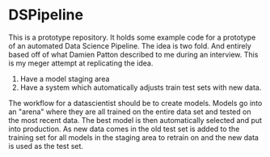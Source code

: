 # DSPipeline
This is a prototype repository.  It holds some example code for a prototype of an automated
Data Science Pipeline.  The idea is two fold. And entirely based off of what Damien Patton
described to me during an interview.  This is my meger attempt at replicating the idea.

1. Have a model staging area
2. Have a system which automatically adjusts train test sets with new data.

The workflow for a datascientist should be to create models.  Models go into an "arena"
where they are all trained on the entire data set and tested on the most recent data.
The best model is then automatically selected and put into production.  As new data comes
in the old test set is added to the training set for all models in the staging area to retrain
on and the new data is used as the test set. 
